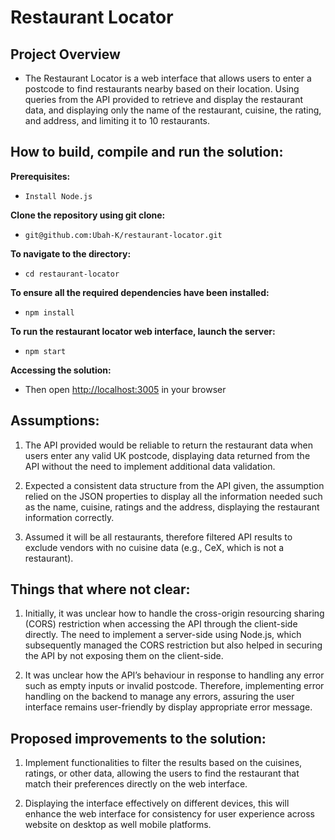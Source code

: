 # Restaurant Locator

## Project Overview
- The Restaurant Locator is a web interface that allows users to enter a postcode to find restaurants nearby based on their location. Using queries from the API provided to retrieve and display the restaurant data, and displaying only the name of the restaurant, cuisine, the rating, and address, and limiting it to 10 restaurants.

## How to build, compile and run the solution:
**Prerequisites:**
- `Install Node.js`

**Clone the repository using git clone:**
- `git@github.com:Ubah-K/restaurant-locator.git`

**To navigate to the directory:**
- `cd restaurant-locator`

**To ensure all the required dependencies have been installed:**
- `npm install`

**To run the restaurant locator web interface, launch the server:**
- `npm start`

**Accessing the solution:**
-  Then open [http://localhost:3005](http://localhost:3005) in your browser

## Assumptions:
1. The API provided would be reliable to return the restaurant data when users enter any valid UK postcode, displaying data returned from the API without the need to implement additional data validation.

2. Expected a consistent data structure from the API given, the assumption relied on the JSON properties to display all the information needed such as the name, cuisine, ratings and the address, displaying the restaurant information correctly. 

3. Assumed it will be all restaurants, therefore filtered API results to exclude vendors with no cuisine data (e.g., CeX, which is not a restaurant).

## Things that where not clear: 
1. Initially, it was unclear how to handle the cross-origin resourcing sharing (CORS) restriction when accessing the API through the client-side directly. The need to implement a server-side using Node.js, which subsequently managed the CORS restriction but also helped in securing the API by not exposing them on the client-side. 

2. It was unclear how the API’s behaviour in response to handling any error such as empty inputs or invalid postcode. Therefore, implementing error handling on the backend to manage any errors, assuring the user interface remains user-friendly by display appropriate error message.  

## Proposed improvements to the solution:
1. Implement functionalities to filter the results based on the cuisines, ratings, or other data, allowing the users to find the restaurant that match their preferences directly on the web interface. 

2. Displaying the interface effectively on different devices, this will enhance the web interface for consistency for user experience across website on desktop as well mobile platforms. 
